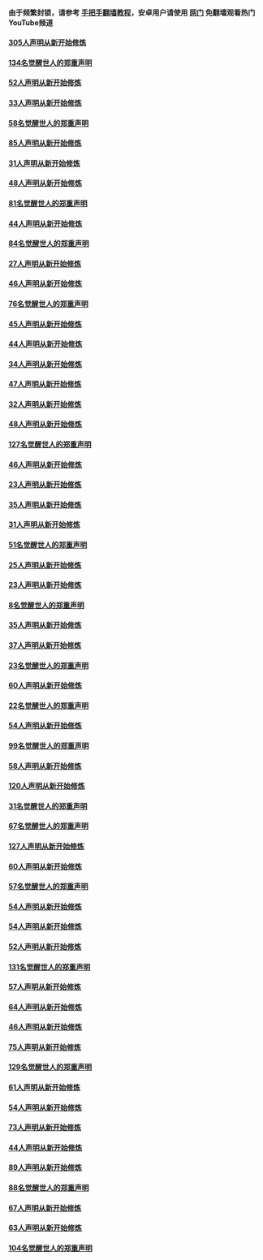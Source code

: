 #### 由于频繁封锁，请参考 [手把手翻墙教程](https://github.com/gfw-breaker/guides/wiki/)，安卓用户请使用 [网门](https://github.com/gfw-breaker/nogfw/blob/master/dl.md?t=03170300) 免翻墙观看热门YouTube频道 

#### [305人声明从新开始修炼](../pages/91/422153.md?t=03170300) 

#### [134名觉醒世人的郑重声明](../pages/91/422152.md?t=03170300) 

#### [52人声明从新开始修炼](../pages/91/421846.md?t=03170300) 

#### [33人声明从新开始修炼](../pages/91/421804.md?t=03170300) 

#### [58名觉醒世人的郑重声明](../pages/91/421845.md?t=03170300) 

#### [85人声明从新开始修炼](../pages/91/421769.md?t=03170300) 

#### [31人声明从新开始修炼](../pages/91/421763.md?t=03170300) 

#### [48人声明从新开始修炼](../pages/91/421605.md?t=03170300) 

#### [81名觉醒世人的郑重声明](../pages/91/421656.md?t=03170300) 

#### [44人声明从新开始修炼](../pages/91/421544.md?t=03170300) 

#### [84名觉醒世人的郑重声明](../pages/91/421543.md?t=03170300) 

#### [27人声明从新开始修炼](../pages/91/421465.md?t=03170300) 

#### [46人声明从新开始修炼](../pages/91/421454.md?t=03170300) 

#### [76名觉醒世人的郑重声明](../pages/91/421453.md?t=03170300) 

#### [45人声明从新开始修炼](../pages/91/421452.md?t=03170300) 

#### [44人声明从新开始修炼](../pages/91/421422.md?t=03170300) 

#### [34人声明从新开始修炼](../pages/91/421322.md?t=03170300) 

#### [47人声明从新开始修炼](../pages/91/421264.md?t=03170300) 

#### [32人声明从新开始修炼](../pages/91/421225.md?t=03170300) 

#### [48人声明从新开始修炼](../pages/91/421202.md?t=03170300) 

#### [127名觉醒世人的郑重声明](../pages/91/421224.md?t=03170300) 

#### [46人声明从新开始修炼](../pages/91/421203.md?t=03170300) 

#### [23人声明从新开始修炼](../pages/91/421138.md?t=03170300) 

#### [35人声明从新开始修炼](../pages/91/421122.md?t=03170300) 

#### [31人声明从新开始修炼](../pages/91/421081.md?t=03170300) 

#### [51名觉醒世人的郑重声明](../pages/91/421080.md?t=03170300) 

#### [25人声明从新开始修炼](../pages/91/421020.md?t=03170300) 

#### [23人声明从新开始修炼](../pages/91/420884.md?t=03170300) 

#### [8名觉醒世人的郑重声明](../pages/91/420883.md?t=03170300) 

#### [35人声明从新开始修炼](../pages/91/420809.md?t=03170300) 

#### [37人声明从新开始修炼](../pages/91/420766.md?t=03170300) 

#### [23名觉醒世人的郑重声明](../pages/91/420765.md?t=03170300) 

#### [60人声明从新开始修炼](../pages/91/420727.md?t=03170300) 

#### [22名觉醒世人的郑重声明](../pages/91/420726.md?t=03170300) 

#### [54人声明从新开始修炼](../pages/91/420529.md?t=03170300) 

#### [99名觉醒世人的郑重声明](../pages/91/420528.md?t=03170300) 

#### [58人声明从新开始修炼](../pages/91/420198.md?t=03170300) 

#### [120人声明从新开始修炼](../pages/91/420141.md?t=03170300) 

#### [31名觉醒世人的郑重声明](../pages/91/420197.md?t=03170300) 

#### [67名觉醒世人的郑重声明](../pages/91/420140.md?t=03170300) 

#### [127人声明从新开始修炼](../pages/91/420082.md?t=03170300) 

#### [60人声明从新开始修炼](../pages/91/420081.md?t=03170300) 

#### [57名觉醒世人的郑重声明](../pages/91/420080.md?t=03170300) 

#### [54人声明从新开始修炼](../pages/91/419533.md?t=03170300) 

#### [54人声明从新开始修炼](../pages/91/419532.md?t=03170300) 

#### [52人声明从新开始修炼](../pages/91/419531.md?t=03170300) 

#### [131名觉醒世人的郑重声明](../pages/91/419530.md?t=03170300) 

#### [57人声明从新开始修炼](../pages/91/419430.md?t=03170300) 

#### [64人声明从新开始修炼](../pages/91/419429.md?t=03170300) 

#### [46人声明从新开始修炼](../pages/91/419428.md?t=03170300) 

#### [75人声明从新开始修炼](../pages/91/419427.md?t=03170300) 

#### [129名觉醒世人的郑重声明](../pages/91/419426.md?t=03170300) 

#### [61人声明从新开始修炼](../pages/91/419198.md?t=03170300) 

#### [54人声明从新开始修炼](../pages/91/419197.md?t=03170300) 

#### [73人声明从新开始修炼](../pages/91/419196.md?t=03170300) 

#### [44人声明从新开始修炼](../pages/91/419075.md?t=03170300) 

#### [89人声明从新开始修炼](../pages/91/419074.md?t=03170300) 

#### [88名觉醒世人的郑重声明](../pages/91/419195.md?t=03170300) 

#### [67人声明从新开始修炼](../pages/91/419073.md?t=03170300) 

#### [63人声明从新开始修炼](../pages/91/419072.md?t=03170300) 

#### [104名觉醒世人的郑重声明](../pages/91/419071.md?t=03170300) 


